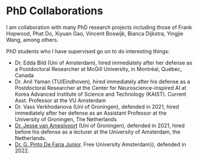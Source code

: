 # PhD Collaborations

I am collaboration with many PhD research projects including those of Frank Hopwood, Phat Do, Xiyuan Gao, Vincent Boswijk, Bianca Dijkstra, Yingjie Wang, among others.

PhD students who I have supervised go on to do interesting things:
- Dr. Edda Bild (Uni of Amsterdam), hired immediately after her defense as a Postdoctoral Researcher at McGill University, in Montréal, Québec, Canada
- Dr. Anil Yaman (TU/Eindhoven), hired immediately after his defense as a Postdoctoral Researcher at the Center for Neuroscience-inspired AI at Korea Advanced Institute of Science and Technology (KAIST). Current Asst. Professor at the VU Amsterdam
- Dr. Vass Verkhodanova (Uni of Groningen), defended in 2021, hired immediately after her defense as an Assistant Professor at the University of Groningen, The Netherlands
- [Dr. Jesse van Ameslvoort](https://www.oslit.nl/jesse-van-amelsvoort-minorities-migration-mediation-expressing-sense-of-belonging-in-multilingual-europe/) (Uni of Groningen), defended in 2021, hired before his defense as a lecturer at the University of Amsterdam, the Netherlands.
- [Dr. G. Pinto De Faria Junior](https://vu.nl/nl/agenda/2022/promotie-g-pinto-de-faria-junior). Free University Amsterdam}), defended in 2022.
